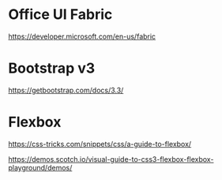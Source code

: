 # Office UI Fabric

https://developer.microsoft.com/en-us/fabric

# Bootstrap v3

https://getbootstrap.com/docs/3.3/

# Flexbox

https://css-tricks.com/snippets/css/a-guide-to-flexbox/

https://demos.scotch.io/visual-guide-to-css3-flexbox-flexbox-playground/demos/